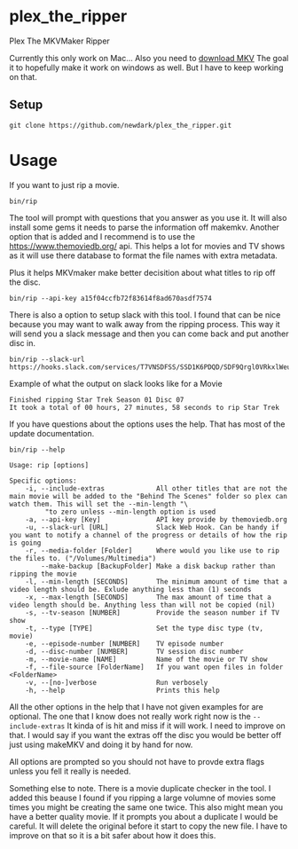 # plex_the_ripper
Plex The MKVMaker Ripper

Currently this only work on Mac... Also you need to [download MKV](https://www.makemkv.com/download/makemkv_v1.14.3_osx.dmg)
The goal it to hopefully make it work on windows as well. But I have to keep working on that.


## Setup
```shell
git clone https://github.com/newdark/plex_the_ripper.git
```

# Usage

If you want to just rip a movie.

```shell
bin/rip
```
The tool will prompt with questions that you answer as you use it. It will also install some gems it needs
to parse the information off makemkv. Another option that is added and I recommend is to use the https://www.themoviedb.org/ api.
This helps a lot for movies and TV shows as it will use there database to format the file names with extra metadata.

Plus it helps MKVmaker make better decisition about what titles to rip off the disc.
```shell
bin/rip --api-key a15f04ccfb72f83614f8ad670asdf7574
```

There is also a option to setup slack with this tool. I found that can be nice because you may want to walk away from the ripping process. This way it will send you a slack message and then you can come back and put another disc in.

```shell
bin/rip --slack-url https://hooks.slack.com/services/T7VNSDFSS/SSD1K6PDQD/SDF9Qrgl0VRkxlWeukdYUJzt
```

Example of what the output on slack looks like for a Movie
```
Finished ripping Star Trek Season 01 Disc 07
It took a total of 00 hours, 27 minutes, 58 seconds to rip Star Trek
```

If you have questions about the options uses the help. That has most of the update documentation.
```shell
bin/rip --help
```
```shell
Usage: rip [options]

Specific options:
    -i, --include-extras             All other titles that are not the main movie will be added to the "Behind The Scenes" folder so plex can watch them. This will set the --min-length "\
         "to zero unless --min-length option is used
    -a, --api-key [Key]              API key provide by themoviedb.org
    -u, --slack-url [URL]            Slack Web Hook. Can be handy if you want to notify a channel of the progress or details of how the rip is going
    -r, --media-folder [Folder]      Where would you like use to rip the files to. ("/Volumes/Multimedia")
        --make-backup [BackupFolder] Make a disk backup rather than ripping the movie
    -l, --min-length [SECONDS]       The minimum amount of time that a video length should be. Exlude anything less than (1) seconds
    -x, --max-length [SECONDS]       The max amount of time that a video length should be. Anything less than will not be copied (nil)
    -s, --tv-season [NUMBER]         Provide the season number if TV show
    -t, --type [TYPE]                Set the type disc type (tv, movie)
    -e, --episode-number [NUMBER]    TV episode number
    -d, --disc-number [NUMBER]       TV session disc number
    -m, --movie-name [NAME]          Name of the movie or TV show
    -f, --file-source [FolderName]   If you want open files in folder <FolderName>
    -v, --[no-]verbose               Run verbosely
    -h, --help                       Prints this help
```

All the other options in the help that I have not given examples for are optional. The one that I know does not really work right now is the `--include-extras` It kinda of is hit and miss if it will work. I need to improve on that. I would say if you want the extras off the disc you would be better off just using makeMKV and doing it by hand for now.

All options are prompted so you should not have to provde extra flags unless you fell it really is needed.

Something else to note. There is a movie duplicate checker in the tool. I added this beause I found if you ripping a large volumne of movies some times you might be creating the same one twice. This also might mean you have a better quality movie. If it prompts you about a duplicate I would be careful. It will delete the original before it start to copy the new file. I have to improve on that so it is a bit safer about how it does this.
